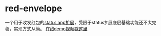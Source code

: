 # red-envelope
一个用于收发红包的[status app扩展](https://status.im/extensions/)，受限于status扩展底层基础功能还不太完善，实现方式从简。
[在线demo视频戳这里](https://d.pr/free/v/MfWYNW)
